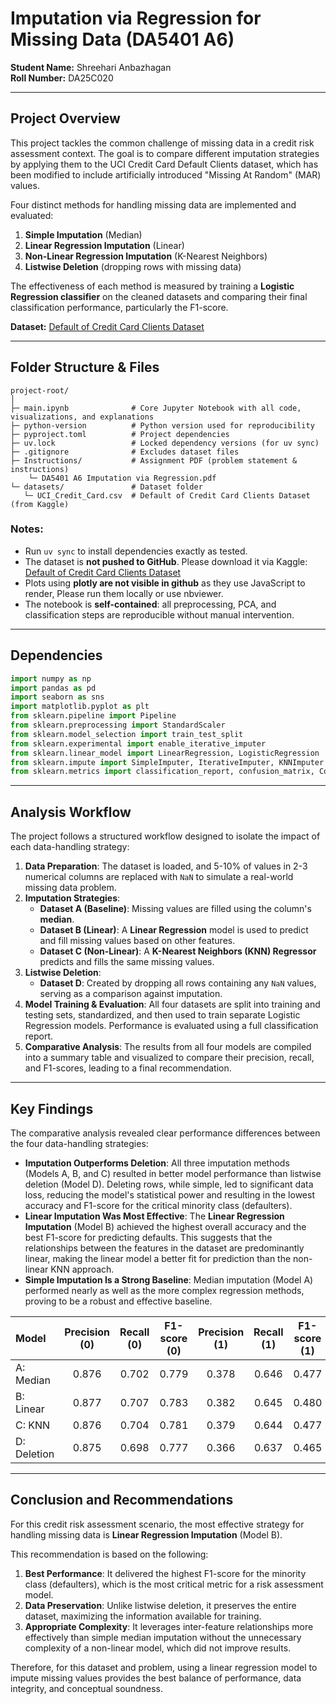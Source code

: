 # **Imputation via Regression for Missing Data (DA5401 A6)**

**Student Name:** Shreehari Anbazhagan\
**Roll Number:** DA25C020

---

## **Project Overview**

This project tackles the common challenge of missing data in a credit risk assessment context. The goal is to compare different imputation strategies by applying them to the UCI Credit Card Default Clients dataset, which has been modified to include artificially introduced "Missing At Random" (MAR) values.

Four distinct methods for handling missing data are implemented and evaluated:
1.  **Simple Imputation** (Median)
2.  **Linear Regression Imputation** (Linear)
3.  **Non-Linear Regression Imputation** (K-Nearest Neighbors)
4.  **Listwise Deletion** (dropping rows with missing data)

The effectiveness of each method is measured by training a **Logistic Regression classifier** on the cleaned datasets and comparing their final classification performance, particularly the F1-score.

**Dataset:** [Default of Credit Card Clients Dataset](https://www.kaggle.com/datasets/uciml/default-of-credit-card-clients-dataset)

---

## Folder Structure & Files

```
project-root/
│
├─ main.ipynb              # Core Jupyter Notebook with all code, visualizations, and explanations
├─ python-version          # Python version used for reproducibility
├─ pyproject.toml          # Project dependencies
├─ uv.lock                 # Locked dependency versions (for uv sync)
├─ .gitignore              # Excludes dataset files
├─ Instructions/           # Assignment PDF (problem statement & instructions)
    └─ DA5401 A6 Imputation via Regression.pdf
└─ datasets/               # Dataset folder
   └─ UCI_Credit_Card.csv  # Default of Credit Card Clients Dataset (from Kaggle)
```

### Notes:

* Run `uv sync` to install dependencies exactly as tested.
* The dataset is **not pushed to GitHub**. Please download it via Kaggle:
[Default of Credit Card Clients Dataset](https://www.kaggle.com/datasets/uciml/default-of-credit-card-clients-dataset)
* Plots using **plotly are not visible in github** as they use JavaScript to render, Please run them locally or use nbviewer.
* The notebook is **self-contained**: all preprocessing, PCA, and classification steps are reproducible without manual intervention.

---

## Dependencies

```python
import numpy as np
import pandas as pd
import seaborn as sns
import matplotlib.pyplot as plt
from sklearn.pipeline import Pipeline
from sklearn.preprocessing import StandardScaler
from sklearn.model_selection import train_test_split
from sklearn.experimental import enable_iterative_imputer
from sklearn.linear_model import LinearRegression, LogisticRegression
from sklearn.impute import SimpleImputer, IterativeImputer, KNNImputer
from sklearn.metrics import classification_report, confusion_matrix, ConfusionMatrixDisplay
```

---

## **Analysis Workflow**

The project follows a structured workflow designed to isolate the impact of each data-handling strategy:

1.  **Data Preparation**: The dataset is loaded, and 5-10% of values in 2-3 numerical columns are replaced with `NaN` to simulate a real-world missing data problem.
2.  **Imputation Strategies**:
    * **Dataset A (Baseline)**: Missing values are filled using the column's **median**.
    * **Dataset B (Linear)**: A **Linear Regression** model is used to predict and fill missing values based on other features.
    * **Dataset C (Non-Linear)**: A **K-Nearest Neighbors (KNN) Regressor** predicts and fills the same missing values.
3.  **Listwise Deletion**:
    * **Dataset D**: Created by dropping all rows containing any `NaN` values, serving as a comparison against imputation.
4.  **Model Training & Evaluation**: All four datasets are split into training and testing sets, standardized, and then used to train separate Logistic Regression models. Performance is evaluated using a full classification report.
5.  **Comparative Analysis**: The results from all four models are compiled into a summary table and visualized to compare their precision, recall, and F1-scores, leading to a final recommendation.

---

## **Key Findings**

The comparative analysis revealed clear performance differences between the four data-handling strategies:

* **Imputation Outperforms Deletion**: All three imputation methods (Models A, B, and C) resulted in better model performance than listwise deletion (Model D). Deleting rows, while simple, led to significant data loss, reducing the model's statistical power and resulting in the lowest accuracy and F1-score for the critical minority class (defaulters).
* **Linear Imputation Was Most Effective**: The **Linear Regression Imputation** (Model B) achieved the highest overall accuracy and the best F1-score for predicting defaults. This suggests that the relationships between the features in the dataset are predominantly linear, making the linear model a better fit for prediction than the non-linear KNN approach.
* **Simple Imputation Is a Strong Baseline**: Median imputation (Model A) performed nearly as well as the more complex regression methods, proving to be a robust and effective baseline.

| Model | Precision (0) | Recall (0) | F1-score (0) | Precision (1) | Recall (1) | F1-score (1) | Accuracy |
| :--- | :---: | :---: | :---: | :---: | :---: | :---: | :---: |
| A: Median | 0.876 | 0.702 | 0.779 | 0.378 | 0.646 | 0.477 | 0.690 |
| B: Linear | 0.877 | 0.707 | 0.783 | 0.382 | 0.645 | 0.480 | 0.694 |
| C: KNN | 0.876 | 0.704 | 0.781 | 0.379 | 0.644 | 0.477 | 0.691 |
| D: Deletion | 0.875 | 0.698 | 0.777 | 0.366 | 0.637 | 0.465 | 0.685 |

---

## **Conclusion and Recommendations**

For this credit risk assessment scenario, the most effective strategy for handling missing data is **Linear Regression Imputation** (Model B).

This recommendation is based on the following:
1.  **Best Performance**: It delivered the highest F1-score for the minority class (defaulters), which is the most critical metric for a risk assessment model.
2.  **Data Preservation**: Unlike listwise deletion, it preserves the entire dataset, maximizing the information available for training.
3.  **Appropriate Complexity**: It leverages inter-feature relationships more effectively than simple median imputation without the unnecessary complexity of a non-linear model, which did not improve results.

Therefore, for this dataset and problem, using a linear regression model to impute missing values provides the best balance of performance, data integrity, and conceptual soundness.